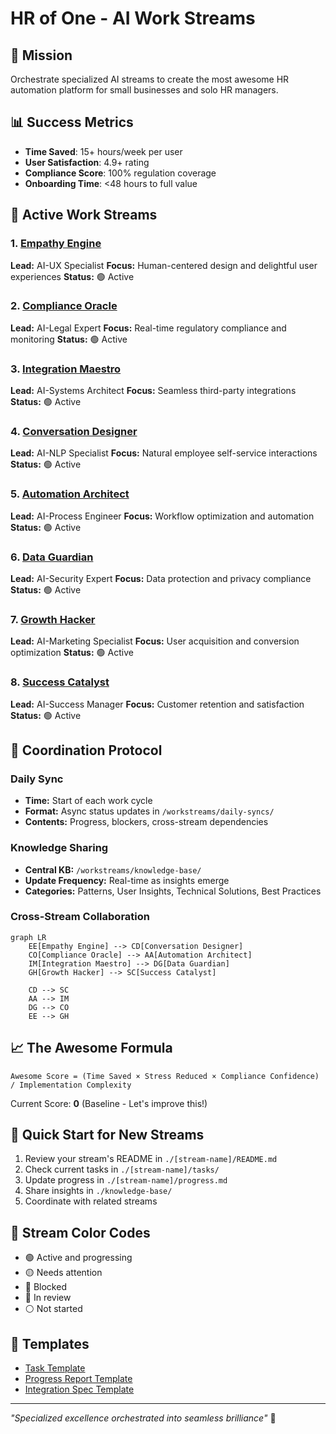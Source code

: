 # HR of One - AI Work Streams

## 🎯 Mission
Orchestrate specialized AI streams to create the most awesome HR automation platform for small businesses and solo HR managers.

## 📊 Success Metrics
- **Time Saved**: 15+ hours/week per user
- **User Satisfaction**: 4.9+ rating
- **Compliance Score**: 100% regulation coverage
- **Onboarding Time**: <48 hours to full value

## 🧠 Active Work Streams

### 1. [Empathy Engine](./empathy-engine/README.md)
**Lead:** AI-UX Specialist
**Focus:** Human-centered design and delightful user experiences
**Status:** 🟢 Active

### 2. [Compliance Oracle](./compliance-oracle/README.md)
**Lead:** AI-Legal Expert
**Focus:** Real-time regulatory compliance and monitoring
**Status:** 🟢 Active

### 3. [Integration Maestro](./integration-maestro/README.md)
**Lead:** AI-Systems Architect
**Focus:** Seamless third-party integrations
**Status:** 🟢 Active

### 4. [Conversation Designer](./conversation-designer/README.md)
**Lead:** AI-NLP Specialist
**Focus:** Natural employee self-service interactions
**Status:** 🟢 Active

### 5. [Automation Architect](./automation-architect/README.md)
**Lead:** AI-Process Engineer
**Focus:** Workflow optimization and automation
**Status:** 🟢 Active

### 6. [Data Guardian](./data-guardian/README.md)
**Lead:** AI-Security Expert
**Focus:** Data protection and privacy compliance
**Status:** 🟢 Active

### 7. [Growth Hacker](./growth-hacker/README.md)
**Lead:** AI-Marketing Specialist
**Focus:** User acquisition and conversion optimization
**Status:** 🟢 Active

### 8. [Success Catalyst](./success-catalyst/README.md)
**Lead:** AI-Success Manager
**Focus:** Customer retention and satisfaction
**Status:** 🟢 Active

## 🔄 Coordination Protocol

### Daily Sync
- **Time:** Start of each work cycle
- **Format:** Async status updates in `/workstreams/daily-syncs/`
- **Contents:** Progress, blockers, cross-stream dependencies

### Knowledge Sharing
- **Central KB:** `/workstreams/knowledge-base/`
- **Update Frequency:** Real-time as insights emerge
- **Categories:** Patterns, User Insights, Technical Solutions, Best Practices

### Cross-Stream Collaboration
```mermaid
graph LR
    EE[Empathy Engine] --> CD[Conversation Designer]
    CO[Compliance Oracle] --> AA[Automation Architect]
    IM[Integration Maestro] --> DG[Data Guardian]
    GH[Growth Hacker] --> SC[Success Catalyst]
    
    CD --> SC
    AA --> IM
    DG --> CO
    EE --> GH
```

## 📈 The Awesome Formula
```
Awesome Score = (Time Saved × Stress Reduced × Compliance Confidence) / Implementation Complexity
```

Current Score: **0** (Baseline - Let's improve this!)

## 🚀 Quick Start for New Streams

1. Review your stream's README in `./[stream-name]/README.md`
2. Check current tasks in `./[stream-name]/tasks/`
3. Update progress in `./[stream-name]/progress.md`
4. Share insights in `./knowledge-base/`
5. Coordinate with related streams

## 🎨 Stream Color Codes
- 🟢 Active and progressing
- 🟡 Needs attention
- 🔴 Blocked
- 🔵 In review
- ⚪ Not started

## 📝 Templates
- [Task Template](./templates/task-template.md)
- [Progress Report Template](./templates/progress-template.md)
- [Integration Spec Template](./templates/integration-template.md)

---

*"Specialized excellence orchestrated into seamless brilliance"* 🌟 